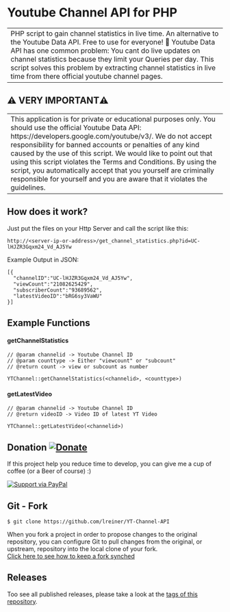 # Youtube Channel API for PHP
<table>
<tr>
<td>
PHP script to gain channel statistics in live time.  An alternative to the Youtube Data API. Free to use for everyone! 🤖 Youtube Data API has one common problem: You cant do live updates on channel statistics because they limit your Queries per day. This script solves this problem by extracting channel statistics in live time from there official youtube channel pages.
</td>
</tr>
</table>

## :warning: VERY IMPORTANT:warning:
<table>
<tr>
<td>
This application is for private or educational purposes only. You should use the official Youtube Data API: https://developers.google.com/youtube/v3/.
We do not accept responsibility for banned accounts or penalties of any kind caused by the use of this script. We would like to point out that using this script violates the Terms and Conditions. By using the script, you automatically accept that you yourself are criminally responsible for yourself and you are aware that it violates the guidelines.
</td>
</tr>
</table>

## How does it work?

Just put the files on your Http Server and call the script like this:
```
http://<server-ip-or-address>/get_channel_statistics.php?id=UC-lHJZR3Gqxm24_Vd_AJ5Yw
```

Example Output in JSON:
```
[{
  "channelID":"UC-lHJZR3Gqxm24_Vd_AJ5Yw",
  "viewCount":"21082625429",
  "subscriberCount":"93689562",
  "latestVideoID":"bRG6sy3VaWU"
}]
```

## Example Functions

#### getChannelStatistics 
```
// @param channelid -> Youtube Channel ID
// @param counttype -> Either "viewcount" or "subcount"
// @return count -> view or subcount as number

YTChannel::getChannelStatistics(<channelid>, <counttype>)
```

#### getLatestVideo 
```
// @param channelid -> Youtube Channel ID
// @return videoID -> Video ID of latest YT Video

YTChannel::getLatestVideo(<channelid>)
```

## Donation [![Donate](https://img.shields.io/badge/Donate-PayPal-green.svg)](https://www.paypal.me/LukasReiner/) 
If this project help you reduce time to develop, you can give me a cup of coffee (or a Beer of course) :)

[![Support via PayPal](https://cdn.rawgit.com/twolfson/paypal-github-button/1.0.0/dist/button.svg)](https://www.paypal.me/LukasReiner/) 

## Git - Fork

```
$ git clone https://github.com/lreiner/YT-Channel-API
```
When you fork a project in order to propose changes to the original repository, you can configure Git to pull changes from the original, or upstream, repository into the local clone of your fork.</br >
[Click here to see how to keep a fork synched](https://help.github.com/articles/fork-a-repo/)

## Releases

Too see all published releases, please take a look at the [tags of this repository](https://github.com/lreiner/YT-Channel-API/tags).
